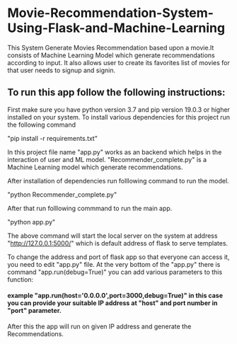 # Movie-Recommendation-System-Using-Flask-and-Machine-Learning

This System Generate Movies Recommendation based upon a movie.It consists of Machine Learning Model which generate recommendations according to input.
It also allows user to create its favorites list of movies for that user needs to signup and signin.

## To run this app follow the following instructions:
First make sure you have python version 3.7 and pip version 19.0.3 or higher installed on your system. 
To install various dependencies for this project run the following command

"pip install -r requirements.txt"

In this project file name "app.py" works as an backend which helps in the interaction of user and ML model.
"Recommender_complete.py" is a Machine Learning model which generate recommendations.

After installation of dependencies run folllowing command to run the model.

"python Recommender_complete.py"

After that run folllowing commmand to run the main app.

"python app.py"

The above command will start the local server on the system at address "http://127.0.0.1:5000/" which is default address of flask to serve templates.

To change the address and port of flask app so that everyone can access it, you need to edit "app.py" file.
At the very bottom of the "app.py" there is command "app.run(debug=True)" you can add various parameters to this function:
    
#### example "app.run(host='0.0.0.0',port=3000,debug=True)" in this case you can provide your suitable IP address at "host" and port number in "port" parameter.

After this the app will run on given IP address and generate the Recommendations.

